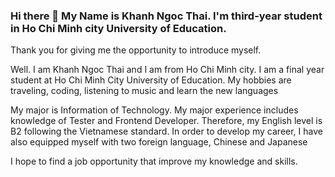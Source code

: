 ### Hi there 👋 My Name is Khanh Ngoc Thai. I'm third-year student in Ho Chi Minh city University of Education. 
Thank you for giving me the opportunity to introduce myself.

Well. I am Khanh Ngoc Thai and I am from Ho Chi Minh city. I am a final year student at Ho Chi Minh City University of Education. My hobbies are traveling, coding, listening to music and learn the new languages

My major is Information of Technology. My major experience includes knowledge of Tester and Frontend Developer. Therefore, my English level is B2 following the Vietnamese standard. In order to develop my career, I have also equipped myself with two foreign language, Chinese and Japanese 

I hope to find a job opportunity that improve my knowledge and skills.

<!--
**thaikhanhngoc/thaikhanhngoc** is a ✨ _special_ ✨ repository because its `README.md` (this file) appears on your GitHub profile.

Here are some ideas to get you started:

- 🔭 I’m currently working on ...
- 🌱 I’m currently learning ...
- 👯 I’m looking to collaborate on ...
- 🤔 I’m looking for help with ...
- 💬 Ask me about ...
- 📫 How to reach me: ...
- 😄 Pronouns: ...
- ⚡ Fun fact: ...
-->
